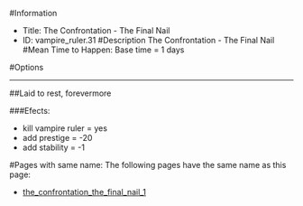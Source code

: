 #Information
 - Title: The Confrontation - The Final Nail
 - ID: vampire_ruler.31
#Description
The Confrontation - The Final Nail
#Mean Time to Happen:
Base time = 1 days

#Options

___
##Laid to rest, forevermore

###Efects:<ul><li>kill vampire ruler = yes</li><li>add prestige = -20</li><li>add stability = -1</li></ul>


#Pages with same name:
The following pages have the same name as this page:
 - [the_confrontation_the_final_nail_1](the_confrontation_the_final_nail_1.md)
